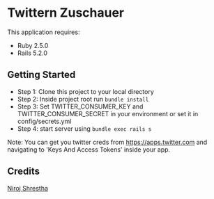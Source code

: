 Twittern Zuschauer
================
This application requires:

- Ruby 2.5.0
- Rails 5.2.0

Getting Started
---------------
- Step 1: Clone this project to your local directory
- Step 2: Inside project root run `bundle install`
- Step 3: Set TWITTER_CONSUMER_KEY and TWITTER_CONSUMER_SECRET in your environment or set it in config/secrets.yml
- Step 4: start server using `bundle exec rails s`

Note: You can get you twitter creds from https://apps.twitter.com and navigating to 'Keys And Access Tokens' inside your app.

Credits
---------------
[Niroj Shrestha](mailto:nexus.niroj@gmail.com)
